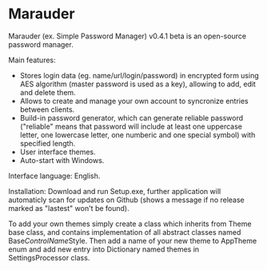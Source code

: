 # Marauder
Marauder (ex. Simple Password Manager) v0.4.1 beta is an open-source password manager.

Main features:
 - Stores login data (eg. name/url/login/password) in encrypted form using AES algorithm (master password is used as a key), allowing to add, edit and delete them.
 - Allows to create and manage your own account to syncronize entries between clients.
 - Build-in password generator, which can generate reliable password ("reliable" means that password will include at least one uppercase letter, one lowercase letter, one numberic and one special symbol) with specified length.
 - User interface themes.
 - Auto-start with Windows.
 
 Interface language: English.
 
 Installation: Download and run Setup.exe, further application will automaticly scan for updates on Github (shows a message if no release marked as "lastest" won't be found).
 
 To add your own themes simply create a class which inherits from Theme base class, and contains implementation of all abstract classes named Base*ControlName*Style.
 Then add a name of your new theme to AppTheme enum and add new entry into Dictionary named themes in SettingsProcessor class.
